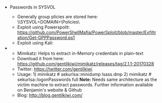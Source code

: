 -  Passwords in SYSVOL
    - Generally group plicies are stored here: \\<DOMAIN>\SYSVOL\<DOMAIN>\Policies\
    - Exploit using Powerspolit: https://github.com/PowerShellMafia/PowerSploit/blob/master/Exfiltration/Get-GPPPassword.ps1
    - Exploit using Kali: 
    
- - Mimikatz: Helps to extract in-Memory credentials in plain-text
  - Download it from here: https://github.com/gentilkiwi/mimikatz/releases/tag/2.1.1-20170328
  - Twitter: https://twitter.com/gentilkiwi
  - Usage: 1) mimikatz # sekurlsa::minidump lsass.dmp
           2) mimikatz # sekurlsa::logonPasswords full
           <b>Note:</b> Needs same architecture as the victim machine to extract passwords. Further information available on Benjamin's website & Github
  - Blog: http://blog.gentilkiwi.com/
